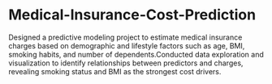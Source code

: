 # Medical-Insurance-Cost-Prediction
Designed a predictive modeling project to estimate medical insurance charges based on demographic and lifestyle factors such as age, BMI, smoking habits, and number of dependents.Conducted data exploration and visualization to identify relationships between predictors and charges, revealing smoking status and BMI as the strongest cost drivers.
